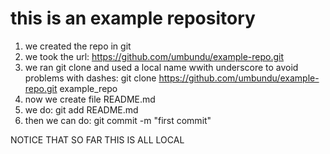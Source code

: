 # this is an example repository
1. we created the repo in git
2. we took the url:
    https://github.com/umbundu/example-repo.git
3. we ran git clone and used a local name wwith underscore to avoid problems with dashes:
    git clone https://github.com/umbundu/example-repo.git example_repo
4. now we create file README.md
5. we do:
    git add README.md
6. then we can do:
    git commit -m "first commit"

NOTICE THAT SO FAR THIS IS ALL LOCAL

